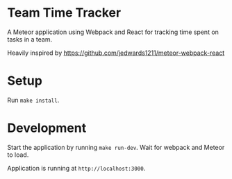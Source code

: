 # Team Time Tracker

A Meteor application using Webpack and React for tracking time spent on tasks in a team.

Heavily inspired by https://github.com/jedwards1211/meteor-webpack-react

# Setup

Run `make install`.

# Development

Start the application by running `make run-dev`. Wait for webpack and Meteor to load.

Application is running at `http://localhost:3000`.
